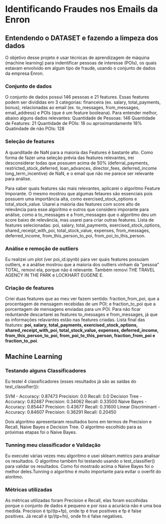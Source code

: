 # Identificando Fraudes nos Emails da Enron


## Entendendo o DATASET e fazendo a limpeza dos dados

O objetivo desse projeto é usar técnicas de aprendizagem de máquina (machine learning) para indentificar pessoas de interesse (POIs), os quais estavam envolvido em algum tipo de fraude, usando o conjunto de dados da empresa Enron.

### Conjunto de dados
O conjunto de dados possui 146 pessoas e 21 features. Essas features podem ser divididas em 3 categorias: financeira (ex. salary, total_payments, bonus), relacionadas ao email (ex. to_messages, from_messages, email_address) e POIs (que é um feature booleana).
Para entender melhor, abaixo  alguns dados relevantes:
Quantidade de Pessoas:  146
Quantidade de Features:  21
Quantidade de POIs: 18 ou aproximandamente 18%
Quatindade de não POIs: 128

### Seleção de features
A quanditade de NaN para a maioria das Features é bastante alto. Como forma de fazer uma seleção prévia das features relevantes, irei desconsiderar todas que possuem acima de 50% (deferral_payments, restricted_stock_deferred, loan_advances, director_fees, deferred_income long_term_incentive) de NaN, e o email que não me parece ser relevante para análise.

Para saber quais features são mais relevantes, aplicarei o algoritmo Feature Imporante. O mesmo mostrou que algumas fetaures são essenciais pois possuem uma importância alta, como exercised_stock_options e total_stock_value. Usarei a maioria das features com score alto de relevância para esse algoritmo e outros que considero imporante para análise, como a to_messages e a from_messages que o algoritmo deu um score baixo de relevância, mas usarei para criar outras features. Lista de features selecionadas: poi, salary, total_payments, exercised_stock_options, shared_receipt_with_poi, total_stock_value, expenses, from_messages, deferred_income, from_this_person_to_poi, from_poi_to_this_person.

### Análise e remoção de outliers
Eu realizei um plot (ver poi_id.ipynb) para ver quais features possuíam outliers, e a análise mostrou que a maioria dos outliers vinham da "pessoa" TOTAL, removi ela, porque não é relevante. Também removi THE TRAVEL AGENCY IN THE PARK e LOCKHART EUGENE E.

### Criação de features
Criei duas features que ao meu ver fazem sentido: fraction_from_poi, que a procentagem de mensagem recebidas de um POI; e fraction_to_poi que a porcentagem de mensagens enviadas para um POI. Para não ficar reduntande descartarei as features to_messages e from_messages, já que as informações relavantes estão nas features criadas. Lista final das features: **poi, salary, total_payments, exercised_stock_options, shared_receipt_with_poi, total_stock_value, expenses, deferred_income, from_this_person_to_poi, from_poi_to_this_person, fraction_from_poi e fraction_to_poi**.

## Machine Learning

### Testando alguns Classificadores
Eu testei 4 classificadores (esses resultados já são as saídas do test_classifier()):

SVM  -                Accuracy: 0.87473       Precision: 0.0          Recall: 0.0
Decision Tree -       Accuracy: 0.82487       Precision: 0.34062      Recall: 0.33500
Naive Bayes -         Accuracy: 0.85447       Precision: 0.43677      Recall: 0.31600
Linear Discriminant - Accuracy: 0.84607       Precision: 0.36291      Recall: 0.20450

Dois algoritmo apresentaram resultados bons em termos de Precision e Recall, Naive Bayes e Decision Tree. O algoritmo escolhido para as próximas etapas foi o Naive Bayes.

### Tunning meu classificador e Validação
Eu executei várias vezes meu algoritmo e usei sklearn.metrics para analisar os resultados. O algoritmo também foi testando usando o test_classifier() para validar os resultados. Como foi mostrado acima o Naive Bayes foi o melhor deles.Tunning o algoritmo é muito importante para evitar o overfit do aloritmo.

### Métricas utilizadas
As métricas utilizadas foram Precision e Recall, elas foram escolhidas porque o conjunto de dados é pequeno e por isso a acurácia não é uma boa medida. Precision é tp/(tp+fp), onde tp é true positives e fp é false positives. Já recall é tp/(tp+fn), onde fn é false negatives.



